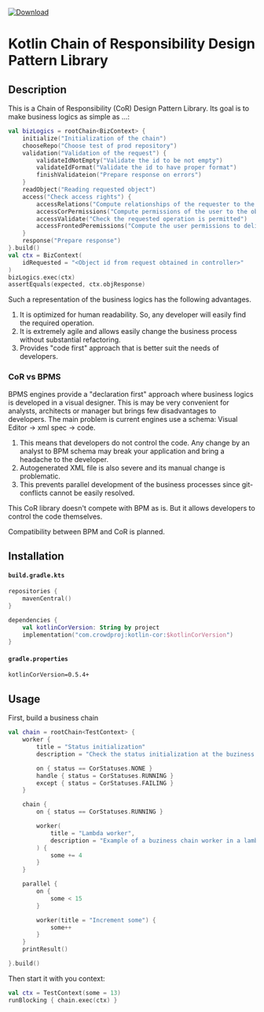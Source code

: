 [![Download](https://img.shields.io/maven-central/v/com.crowdproj/kotlin-cor)](https://search.maven.org/artifact/com.crowdproj/kotlin-cor)

# Kotlin Chain of Responsibility Design Pattern Library

## Description

This is a Chain of Responsibility (CoR) Design Pattern Library. Its goal is to make business logics as simple as ...:

```kotlin
val bizLogics = rootChain<BizContext> {
    initialize("Initialization of the chain")
    chooseRepo("Choose test of prod repository")
    validation("Validation of the request") {
        validateIdNotEmpty("Validate the id to be not empty")
        validateIdFormat("Validate the id to have proper format")
        finishValidateion("Prepare response on errors")
    }
    readObject("Reading requested object")
    access("Check access rights") {
        accessRelations("Compute relationships of the requester to the object")
        accessCorPermissions("Compute permissions of the user to the object")
        accessValidate("Check the requested operation is permitted")
        accessFrontedPeremissions("Compute the user permissions to deliver to frontend")
    }
    response("Prepare response")
}.build()
val ctx = BizContext(
    idRequested = "<Object id from request obtained in controller>"
)
bizLogics.exec(ctx)
assertEquals(expected, ctx.objResponse)
```

Such a representation of the business logics has the following advantages.

1. It is optimized for human readability. So, any developer will easily find the required operation.
2. It is extremely agile and allows easily change the business process without substantial refactoring.
3. Provides "code first" approach that is better suit the needs of developers.

### CoR vs BPMS

BPMS engines provide a "declaration first" approach where business logics is developed in a visual designer. This is
may be very convenient for analysts, architects or manager but brings few disadvantages to developers. The main problem
is current engines use a schema: Visual Editor -> xml spec -> code.

1. This means that developers do not control the code. Any change by an analyst to BPM schema may break your application
   and bring a headache to the developer.
2. Autogenerated XML file is also severe and its manual change is problematic.
3. This prevents parallel development of the business processes since git-conflicts cannot be easily resolved.

This CoR library doesn't compete with BPM as is. But it allows developers to control the code themselves.

Compatibility between BPM and CoR is planned.

## Installation

#### **`build.gradle.kts`**

```kotlin
repositories {
    mavenCentral()
}

dependencies {
    val kotlinCorVersion: String by project
    implementation("com.crowdproj:kotlin-cor:$kotlinCorVersion")
}
```

#### **`gradle.properties`**

```properties
kotlinCorVersion=0.5.4+
```

## Usage

First, build a business chain

```kotlin
val chain = rootChain<TestContext> {
    worker {
        title = "Status initialization"
        description = "Check the status initialization at the buziness chain start"

        on { status == CorStatuses.NONE }
        handle { status = CorStatuses.RUNNING }
        except { status = CorStatuses.FAILING }
    }

    chain {
        on { status == CorStatuses.RUNNING }

        worker(
            title = "Lambda worker",
            description = "Example of a buziness chain worker in a lambda form"
        ) {
            some += 4
        }
    }

    parallel {
        on {
            some < 15
        }

        worker(title = "Increment some") {
            some++
        }
    }
    printResult()

}.build()
```

Then start it with you context:

```kotlin
val ctx = TestContext(some = 13)
runBlocking { chain.exec(ctx) }
```
